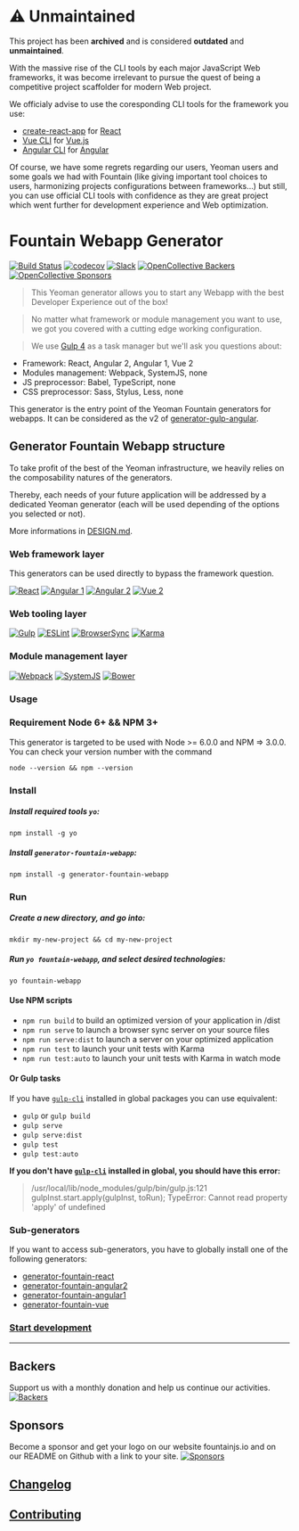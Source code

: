 # :warning: Unmaintained

This project has been **archived** and is considered **outdated** and **unmaintained**.

With the massive rise of the CLI tools by each major JavaScript Web frameworks, it was become irrelevant to pursue the quest of being a competitive project scaffolder for modern Web project.

We officialy advise to use the coresponding CLI tools for the framework you use:

- [create-react-app](https://github.com/facebook/create-react-app) for [React](https://reactjs.org/)
- [Vue CLI](https://cli.vuejs.org/) for [Vue.js](https://vuejs.org/)
- [Angular CLI](https://cli.angular.io/) for [Angular](https://angular.io/)

Of course, we have some regrets regarding our users, Yeoman users and some goals we had with Fountain (like giving important tool choices to users, harmonizing projects configurations between frameworks...) but still, you can use official CLI tools with confidence as they are great project which went further for development experience and Web optimization.

# Fountain Webapp Generator
[![Build Status](https://travis-ci.org/FountainJS/generator-fountain-webapp.svg?branch=master)](https://travis-ci.org/FountainJS/generator-fountain-webapp) [![codecov](https://codecov.io/gh/FountainJS/generator-fountain-webapp/branch/master/graph/badge.svg)](https://codecov.io/gh/FountainJS/generator-fountain-webapp) [![Slack](http://slackin.fountainjs.io/badge.svg)](http://slackin.fountainjs.io/) [![OpenCollective Backers](https://opencollective.com/fountainjs/backers/badge.svg?color=blue)](#backers) [![OpenCollective Sponsors](https://opencollective.com/fountainjs/sponsors/badge.svg?color=blue)](#sponsors)

> This Yeoman generator allows you to start any Webapp with the best Developer Experience out of the box!

> No matter what framework or module management you want to use, we got you covered with a cutting edge working configuration.

> We use [Gulp 4](http://gulpjs.com/) as a task manager but we'll ask you questions about:
- Framework: React, Angular 2, Angular 1, Vue 2
- Modules management: Webpack, SystemJS, none
- JS preprocessor: Babel, TypeScript, none
- CSS preprocessor: Sass, Stylus, Less, none

This generator is the entry point of the Yeoman Fountain generators for webapps. It can be considered as the v2 of [generator-gulp-angular](https://github.com/Swiip/generator-gulp-angular).

## Generator Fountain Webapp structure

To take profit of the best of the Yeoman infrastructure, we heavily relies on the composability natures of the generators.

Thereby, each needs of your future application will be addressed by a dedicated Yeoman generator (each will be used depending of the options you selected or not).

More informations in [DESIGN.md](http://fountainjs.io/doc/design).


### Web framework layer
This generators can be used directly to bypass the framework question.

[![React](http://fountainjs.io/assets/imgs/react.png)](https://github.com/FountainJS/generator-fountain-react) [![Angular 1](http://fountainjs.io/assets/imgs/angular1.png)](https://github.com/FountainJS/generator-fountain-angular1) [![Angular 2](http://fountainjs.io/assets/imgs/angular2.png)](https://github.com/FountainJS/generator-fountain-angular2) [![Vue 2](http://fountainjs.io/assets/imgs/vue.png)](https://github.com/FountainJS/generator-fountain-vue)

### Web tooling layer
[![Gulp](http://fountainjs.io/assets/imgs/gulp.png)](https://github.com/FountainJS/generator-fountain-gulp) [![ESLint](http://fountainjs.io/assets/imgs/eslint.png)](https://github.com/FountainJS/generator-fountain-eslint) [![BrowserSync](http://fountainjs.io/assets/imgs/browsersync.png)](https://github.com/FountainJS/generator-fountain-browsersync) [![Karma](http://fountainjs.io/assets/imgs/karma.png)](https://github.com/FountainJS/generator-fountain-karma)

### Module management layer
[![Webpack](http://fountainjs.io/assets/imgs/webpack.png)](https://github.com/FountainJS/generator-fountain-webpack) [![SystemJS](http://fountainjs.io/assets/imgs/systemjs.png)](https://github.com/FountainJS/generator-fountain-systemjs) [![Bower](http://fountainjs.io/assets/imgs/bower.png)](https://github.com/FountainJS/generator-fountain-inject)


### Usage

### Requirement Node 6+ && NPM 3+
This generator is targeted to be used with Node >= 6.0.0 and NPM => 3.0.0. You can check your version number with the command
```
node --version && npm --version
```

### Install

##### Install required tools `yo`:
```
npm install -g yo
```

##### Install `generator-fountain-webapp`:
```
npm install -g generator-fountain-webapp
```


### Run

##### Create a new directory, and go into:
```
mkdir my-new-project && cd my-new-project
```

##### Run `yo fountain-webapp`, and select desired technologies:
```
yo fountain-webapp
```
#### Use NPM scripts

- `npm run build` to build an optimized version of your application in /dist
- `npm run serve` to launch a browser sync server on your source files
- `npm run serve:dist` to launch a server on your optimized application
- `npm run test` to launch your unit tests with Karma
- `npm run test:auto` to launch your unit tests with Karma in watch mode


#### Or Gulp tasks

If you have [`gulp-cli`](https://www.npmjs.com/package/gulp-cli) installed in global packages you can use equivalent:

- `gulp` or `gulp build`
- `gulp serve`
- `gulp serve:dist`
- `gulp test`
- `gulp test:auto`

**If you don't have [`gulp-cli`](https://www.npmjs.com/package/gulp-cli) installed in global, you should have this error:**
> /usr/local/lib/node_modules/gulp/bin/gulp.js:121 gulpInst.start.apply(gulpInst, toRun); TypeError: Cannot read property 'apply' of undefined

### Sub-generators

If you want to access sub-generators, you have to globally install one of the following generators:
- [generator-fountain-react](https://github.com/FountainJS/generator-fountain-react)
- [generator-fountain-angular2](https://github.com/FountainJS/generator-fountain-angular2)
- [generator-fountain-angular1](https://github.com/FountainJS/generator-fountain-angular1)
- [generator-fountain-vue](https://github.com/FountainJS/generator-fountain-vue)

### [Start development](http://fountainjs.io/doc/usage/#use-npm-scripts)

***

## Backers

Support us with a monthly donation and help us continue our activities.
[![Backers](https://opencollective.com/fountainjs/backers.svg)](https://opencollective.com/fountainjs#support)

## Sponsors

Become a sponsor and get your logo on our website fountainjs.io and on our README on Github with a link to your site.
[![Sponsors](https://opencollective.com/fountainjs/sponsors.svg)](https://opencollective.com/fountainjs#support)

## [Changelog](https://github.com/FountainJS/generator-fountain-webapp/releases)


## [Contributing](http://fountainjs.io/doc/contributing)
